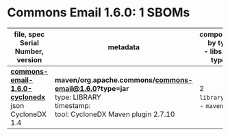 Commons Email 1.6.0: 1 SBOMs
=======

| file, spec<br>Serial Number, version| metadata | components<br>by type<br>- libs purl types |
| ----------------------------------- | -------- | ------------------------------------------ |
| **[commons-email-1.6.0-cyclonedx](maven/org.apache.commons/commons-email/1.6.0/commons-email-1.6.0-cyclonedx.json)**<br>json CycloneDX 1.4 | **maven/org.apache.commons/commons-email@1.6.0?type=jar**<br>type: LIBRARY<br>timestamp: <br>tool: CycloneDX Maven plugin 2.7.10 | 2<br>`library`: 2 <br>- `maven`: 2  |
